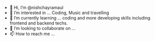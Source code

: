 - 👋 Hi, I’m @nishchayramaul
- 👀 I’m interested in ... Coding, Music and travelling
- 🌱 I’m currently learning ... coding and more developing skills including frontend and backend techs.
- 💞️ I’m looking to collaborate on ...
- 📫 How to reach me ...

<!---
nishchayramaul/nishchayramaul is a ✨ special ✨ repository because its `README.md` (this file) appears on your GitHub profile.
You can click the Preview link to take a look at your changes.
--->
